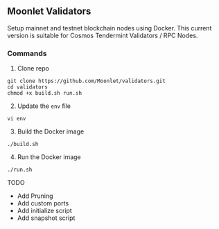 ## Moonlet Validators

Setup mainnet and testnet blockchain nodes using Docker.
This current version is suitable for Cosmos Tendermint Validators / RPC Nodes.

### Commands

1. Clone repo

```
git clone https://github.com/Moonlet/validators.git
cd validators
chmod +x build.sh run.sh
```

2. Update the `env` file

```
vi env
```

3. Build the Docker image

```
./build.sh
```

4. Run the Docker image

```
./run.sh
```

TODO

- Add Pruning
- Add custom ports
- Add initialize script
- Add snapshot script
